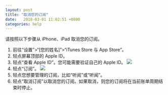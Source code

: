 ```yaml
---
layout: post
title: "取消您的订阅"
date:   2018-03-01 11:02:51 +0800
categories: help
---
```


请按照以下步骤从 iPhone、iPad 取消您的订阅。
1. 前往“设置”>“[您的姓名]”>“iTunes Store 与 App Store”。
2. 轻点屏幕顶部的 Apple ID。
3. 轻点“查看 Apple ID”。您可能需要验证自己的 Apple ID。
![](https://support.apple.com/library/content/dam/edam/applecare/images/zh_CN/applemusic/ios11-iphone7-settings-itunes-app-store-view-apple-id-on-tap.jpg)
4. 轻点“订阅”。
![](https://support.apple.com/library/content/dam/edam/applecare/images/zh_CN/applemusic/ios11-iphone7-settings-itunes-app-store-apple-id-account-settings-subscriptions.jpg)
5. 轻点您想要管理的订阅，比如“听阅”或“听闻”。
6. 轻点“取消订阅”以取消您的订阅。如果取消，则您的订阅将在当前账单周期结束时停止。
